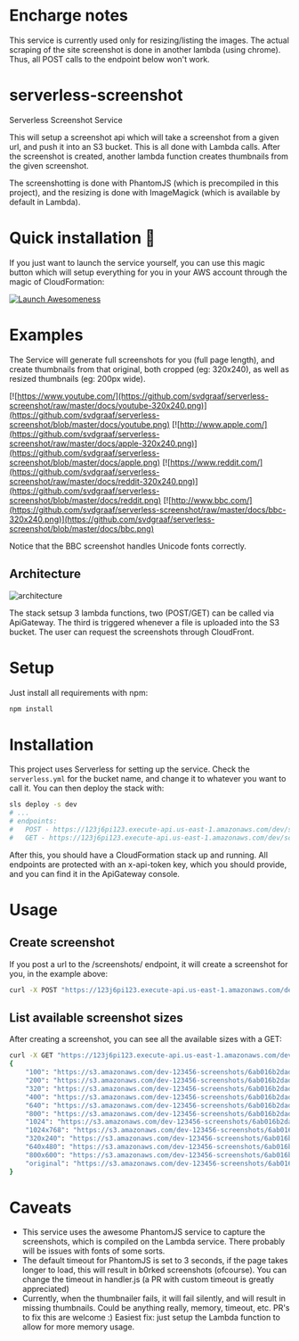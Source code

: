 # Encharge notes

This service is currently used only for resizing/listing the images. The actual scraping of the site screenshot is done in another lambda (using chrome). Thus, all POST calls to the endpoint below won't work.

# serverless-screenshot

Serverless Screenshot Service

This will setup a screenshot api which will take a screenshot from a given url, and push it into an S3 bucket. This is all done with Lambda calls. After the screenshot is created, another lambda function creates thumbnails from the given screenshot.

The screenshotting is done with PhantomJS (which is precompiled in this project), and the resizing is done with ImageMagick (which is available by default in Lambda).

# Quick installation 🚀

If you just want to launch the service yourself, you can use this magic button which will setup everything for you in your AWS account through the magic of CloudFormation:

[![Launch Awesomeness](https://s3.amazonaws.com/cloudformation-examples/cloudformation-launch-stack.png)](https://console.aws.amazon.com/cloudformation/home?region=eu-west-1#/stacks/new?stackName=serverless-screenshot-service&templateURL=https://s3-eu-west-1.amazonaws.com/serverless-screenshots-service/2016-09-23T12%3A50%3A03/template.yml)

# Examples

The Service will generate full screenshots for you (full page length), and create thumbnails from that original, both cropped (eg: 320x240), as well as resized thumbnails (eg: 200px wide).

[![https://www.youtube.com/](https://github.com/svdgraaf/serverless-screenshot/raw/master/docs/youtube-320x240.png)](https://github.com/svdgraaf/serverless-screenshot/blob/master/docs/youtube.png)
[![http://www.apple.com/](https://github.com/svdgraaf/serverless-screenshot/raw/master/docs/apple-320x240.png)](https://github.com/svdgraaf/serverless-screenshot/blob/master/docs/apple.png)
[![https://www.reddit.com/](https://github.com/svdgraaf/serverless-screenshot/raw/master/docs/reddit-320x240.png)](https://github.com/svdgraaf/serverless-screenshot/blob/master/docs/reddit.png)
[![http://www.bbc.com/](https://github.com/svdgraaf/serverless-screenshot/raw/master/docs/bbc-320x240.png)](https://github.com/svdgraaf/serverless-screenshot/blob/master/docs/bbc.png)

Notice that the BBC screenshot handles Unicode fonts correctly.

## Architecture

![architecture](https://github.com/svdgraaf/serverless-screenshot/blob/master/docs/architecture.png?raw=true)

The stack setsup 3 lambda functions, two (POST/GET) can be called via ApiGateway. The third is triggered whenever a file is uploaded into the S3 bucket. The user can request the screenshots through CloudFront.

# Setup

Just install all requirements with npm:

```bash
npm install
```

# Installation

This project uses Serverless for setting up the service. Check the `serverless.yml` for the bucket name, and change it to whatever you want to call it. You can then deploy the stack with:

```bash
sls deploy -s dev
# ...
# endpoints:
#   POST - https://123j6pi123.execute-api.us-east-1.amazonaws.com/dev/screenshots
#   GET - https://123j6pi123.execute-api.us-east-1.amazonaws.com/dev/screenshots
```

After this, you should have a CloudFormation stack up and running. All endpoints are protected with an x-api-token key, which you should provide, and you can find it in the ApiGateway console.

# Usage

## Create screenshot

If you post a url to the /screenshots/ endpoint, it will create a screenshot for you, in the example above:

```bash
curl -X POST "https://123j6pi123.execute-api.us-east-1.amazonaws.com/dev/screenshots?url=http://google.com/" -H "x-api-key: [your-api-key]"
```

## List available screenshot sizes

After creating a screenshot, you can see all the available sizes with a GET:

```bash
curl -X GET "https://123j6pi123.execute-api.us-east-1.amazonaws.com/dev/screenshots?url=http://google.com/" -H "x-api-key: [your-api-key]"
{
	"100": "https://s3.amazonaws.com/dev-123456-screenshots/6ab016b2dad7ba49a992ba0213a91cf8/100.png",
	"200": "https://s3.amazonaws.com/dev-123456-screenshots/6ab016b2dad7ba49a992ba0213a91cf8/200.png",
	"320": "https://s3.amazonaws.com/dev-123456-screenshots/6ab016b2dad7ba49a992ba0213a91cf8/320.png",
	"400": "https://s3.amazonaws.com/dev-123456-screenshots/6ab016b2dad7ba49a992ba0213a91cf8/400.png",
	"640": "https://s3.amazonaws.com/dev-123456-screenshots/6ab016b2dad7ba49a992ba0213a91cf8/640.png",
	"800": "https://s3.amazonaws.com/dev-123456-screenshots/6ab016b2dad7ba49a992ba0213a91cf8/800.png",
	"1024": "https://s3.amazonaws.com/dev-123456-screenshots/6ab016b2dad7ba49a992ba0213a91cf8/1024.png",
	"1024x768": "https://s3.amazonaws.com/dev-123456-screenshots/6ab016b2dad7ba49a992ba0213a91cf8/1024x768.png",
	"320x240": "https://s3.amazonaws.com/dev-123456-screenshots/6ab016b2dad7ba49a992ba0213a91cf8/320x240.png",
	"640x480": "https://s3.amazonaws.com/dev-123456-screenshots/6ab016b2dad7ba49a992ba0213a91cf8/640x480.png",
	"800x600": "https://s3.amazonaws.com/dev-123456-screenshots/6ab016b2dad7ba49a992ba0213a91cf8/800x600.png",
	"original": "https://s3.amazonaws.com/dev-123456-screenshots/6ab016b2dad7ba49a992ba0213a91cf8/original.png"
}
```

# Caveats

- This service uses the awesome PhantomJS service to capture the screenshots, which is compiled on the Lambda service. There probably will be issues with fonts of some sorts.
- The default timeout for PhantomJS is set to 3 seconds, if the page takes longer to load, this will result in b0rked screenshots (ofcourse). You can change the timeout in handler.js (a PR with custom timeout is greatly appreciated)
- Currently, when the thumbnailer fails, it will fail silently, and will result in missing thumbnails. Could be anything really, memory, timeout, etc. PR's to fix this are welcome :) Easiest fix: just setup the Lambda function to allow for more memory usage.
